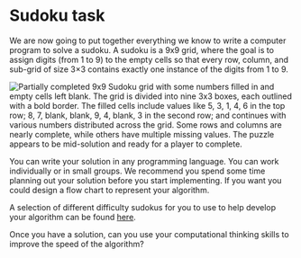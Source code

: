 # Sudoku task

We are now going to put together everything we know to write a computer program to solve a sudoku. A sudoku is a 9x9 grid, where the goal is to assign 
digits (from 1 to 9) to the empty cells so that every row, column, and sub-grid of size 3×3 contains exactly one instance of the digits from 1 to 9.

![Partially completed 9x9 Sudoku grid with some numbers filled in and empty cells left blank. The grid is divided into nine 3x3 boxes, each outlined with a bold border. The filled cells include values like 5, 3, 1, 4, 6 in the top row; 8, 7, blank, blank, 9, 4, blank, 3 in the second row; and continues with various numbers distributed across the grid. Some rows and columns are nearly complete, while others have multiple missing values. The puzzle appears to be mid-solution and ready for a player to complete.
](images/sudoku.jpg)

You can write your solution in any programming language. You can work individually or in small groups. We recommend you spend some time planning out your solution before you start implementing. If you want you could design a flow chart to represent your algorithm.

A selection of different difficulty sudokus for you to use to help develop your algorithm can be found [here](https://www.sudokuoftheday.com/dailypuzzles).

Once you have a solution, can you use your computational thinking skills to improve the speed of the algorithm?

